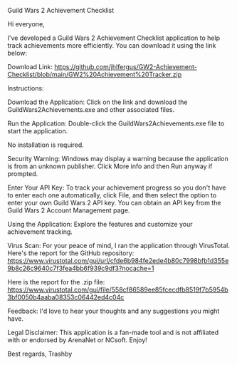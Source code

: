 Guild Wars 2 Achievement Checklist

Hi everyone,

I've developed a Guild Wars 2 Achievement Checklist application to help track achievements more efficiently. You can download it using the link below:

Download Link: https://github.com/jhlfergus/GW2-Achievement-Checklist/blob/main/GW2%20Achievement%20Tracker.zip

Instructions:

Download the Application: Click on the link and download the GuildWars2Achievements.exe and other associated files.

Run the Application: Double-click the GuildWars2Achievements.exe file to start the application.

No installation is required.

Security Warning: Windows may display a warning because the application is from an unknown publisher. Click More info and then Run anyway if prompted.

Enter Your API Key: To track your achievement progress so you don't have to enter each one automatically, click File, and then select the option to enter your own Guild Wars 2 API key. You can obtain an API key from the Guild Wars 2 Account Management page.

Using the Application: Explore the features and customize your achievement tracking.

Virus Scan: For your peace of mind, I ran the application through VirusTotal. Here's the report for the GitHub repository: https://www.virustotal.com/gui/url/cfde6b984fe2ede4b80c7998bfb1d355e9b8c26c9640c7f3fea4bb6f939c9df3?nocache=1

Here is the report for the .zip file: https://www.virustotal.com/gui/file/558cf86589ee85fcecdfb8519f7b5954b3bf0050b4aaba08353c06442ed4c04c

Feedback: I'd love to hear your thoughts and any suggestions you might have.

Legal Disclaimer: This application is a fan-made tool and is not affiliated with or endorsed by ArenaNet or NCsoft. Enjoy!

Best regards, Trashby
